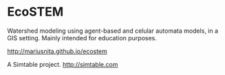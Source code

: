 EcoSTEM
=======

Watershed modeling using agent-based and celular automata models, in a
GIS setting. Mainly intended for education purposes.

http://mariusnita.github.io/ecostem

A Simtable project.
http://simtable.com
